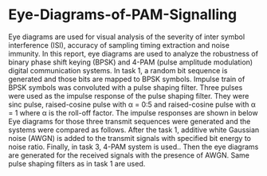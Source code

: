 # Eye-Diagrams-of-PAM-Signalling
Eye diagrams are used for visual analysis of the severity of inter symbol interference (ISI), accuracy of sampling timing extraction and noise immunity. In this report, eye diagrams are used to analyze the robustness of binary phase shift keying (BPSK) and 4-PAM (pulse amplitude modulation) digital communication systems. In task 1, a random bit sequence is generated and those bits are mapped to BPSK symbols. Impulse train of BPSK symbols was convoluted with a pulse shaping filter. Three pulses were used as the impulse response of the pulse shaping filter. They were sinc pulse, raised-cosine pulse with α = 0:5 and raised-cosine pulse with α = 1 where α is the roll-off factor. The impulse responses are shown in below Eye diagrams for those three transmit sequences were generated and the systems were compared as follows. After the task 1, additive white Gaussian noise (AWGN) is added to the transmit signals with specified bit energy to noise ratio. Finally, in task 3, 4-PAM system is used.. Then the eye diagrams are generated for the received signals with the presence of AWGN. Same pulse shaping filters as in task 1 are used.
